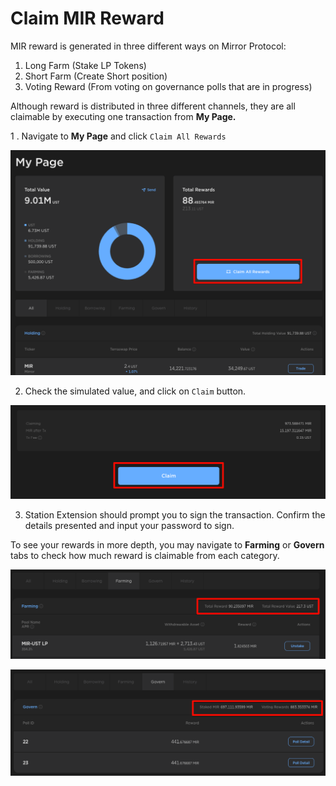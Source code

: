 # Claim MIR Reward

MIR reward is generated in three different ways on Mirror Protocol:

1. Long Farm \(Stake LP Tokens\)
2. Short Farm \(Create Short position\)
3. Voting Reward \(From voting on governance polls that are in progress\)

Although reward is distributed in three different channels, they are all claimable by executing one transaction from **My Page.** 

1 . Navigate to **My Page** and click `Claim All Rewards`

![](../../.gitbook/assets/image%20%28176%29.png)

2. Check the simulated value, and click on `Claim` button. 

![](../../.gitbook/assets/image%20%28179%29.png)

3. Station Extension should prompt you to sign the transaction. Confirm the details presented and input your password to sign.

To see your rewards in more depth, you may navigate to **Farming** or **Govern** tabs to check how much reward is claimable from each category. 

![](../../.gitbook/assets/image%20%28174%29.png)

![](../../.gitbook/assets/image%20%28207%29.png)

